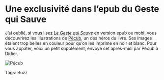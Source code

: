 # Une exclusivité dans l’epub du Geste qui Sauve

J’ai oublié, si vous lisez [*Le Geste qui Sauve*](http://blog.tcrouzet.com/le-geste-qui-sauve/) en version epub ou mobi, vous découvrirez les illustrations de [Pécub](http://pecub.ch/), un des héros du livre. Ses images étaient trop belles en couleur pour qu’on les imprime en noir et blanc. Pour vous appâter, voici un petit supplément, envoyé cet après-midi par Pécub à Didier.

![Pécub](http://blog.tcrouzet.comhttps://tcrouzet.com/images_tc/2014/04/pecub.jpg)



Tags: Buzz